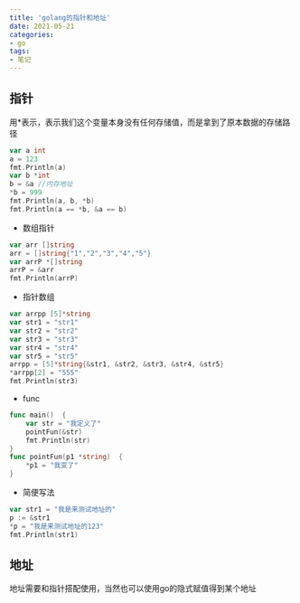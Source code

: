 ```yaml
---
title: 'golang的指针和地址'
date: 2021-05-21
categories:
- go
tags:
- 笔记
---
```


## 指针
用*表示，表示我们这个变量本身没有任何存储值，而是拿到了原本数据的存储路径
```go
var a int
a = 123
fmt.Println(a)
var b *int
b = &a //内存地址
*b = 999
fmt.Println(a, b, *b)
fmt.Println(a == *b, &a == b)
```
+ 数组指针
```go
var arr []string
arr = []string{"1","2","3","4","5"}
var arrP *[]string
arrP = &arr
fmt.Println(arrP)
```
+ 指针数组
```go
var arrpp [5]*string
var str1 = "str1"
var str2 = "str2"
var str3 = "str3"
var str4 = "str4"
var str5 = "str5"
arrpp = [5]*string{&str1, &str2, &str3, &str4, &str5}
*arrpp[2] = "555"
fmt.Println(str3)
```
+ func
```go
func main()  {
	var str = "我定义了"
	pointFun(&str)
	fmt.Println(str)
}
func pointFun(p1 *string)  {
	*p1 = "我变了"
}
```
+ 简便写法
```go
var str1 = "我是来测试地址的"
p := &str1
*p = "我是来测试地址的123"
fmt.Println(str1)
```
## 地址
地址需要和指针搭配使用，当然也可以使用go的隐式赋值得到某个地址

